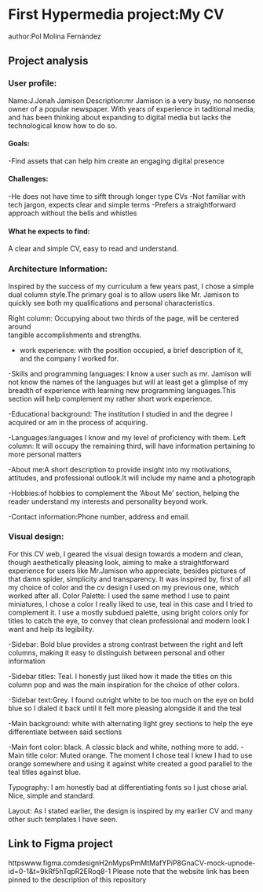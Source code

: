 # First Hypermedia project:My CV
author:Pol Molina Fernández
## Project analysis

### User profile:
Name:J.Jonah Jamison
Description:mr Jamison is a very  busy,  no nonsense owner of a popular newspaper. With years of experience in taditional media, and has been thinking about  expanding to digital media but lacks the technological know how to do so.

#### Goals:	
-Find assets that can help him create an engaging digital presence

#### Challenges:
-He does not have time to sifft through  longer type CVs 
-Not familiar with tech jargon, expects clear and simple terms
-Prefers a straightforward approach without the bells and whistles

#### What he expects to find:
A clear and simple CV, easy to read and understand.

### Architecture Information:
	
 Inspired by the success of my curriculum a few years past, I chose a simple  dual column style.The primary goal is to allow users like Mr. Jamison to quickly see both my qualifications and personal characteristics.

Right column: 
Occupying about two thirds of the page, will be centered around  
tangible accomplishments and strengths.
 - work experience: with the position occupied, a brief description of it, and the company I worked for. 

-Skills and programming languages: I know  a user such as mr. Jamison will not know the names of the languages but 
will at least get a glimplse of  my breadth of experience with learning new programming languages.This section will help complement my rather short work experience. 

-Educational background: The institution I studied in and the degree I acquired or am in the process of acquiring.

-Languages:languages I know and my level of proficiency with them.
Left column:
It will occupy the remaining third, will  have information pertaining to more personal matters

-About me:A short description to provide insight into my motivations, attitudes, and professional outlook.It will include my name and a photograph

-Hobbies:of hobbies to complement the ‘About Me’ section, helping the reader understand my interests and personality beyond work.

 -Contact information:Phone number, address and email.


### Visual design:
For this CV web, I geared the visual design towards a modern and clean, though aesthetically pleasing look, aiming to make a straightforward experience for users like Mr.Jamison who appreciate, besides pictures of that damn spider, simplicity and transparency. It was inspired by, first of all my choice of color and the cv design I used on my previous one, which worked after all.
Color Palette:
I used the same method I use to paint miniatures, I chose a color I really liked to use, teal in this case and I tried to complement it. I use a mostly subdued palette, using bright colors only for titles to catch the eye, to convey that clean professional and modern look I want and help its legibility.

-Sidebar: Bold blue provides a strong contrast between the right and left columns, making it easy to distinguish between personal and  other information

-Sidebar titles: Teal. I honestly just liked how it made the titles on this column pop and was the main inspiration for the choice of other colors.

-Sidebar text:Grey. I found outright white to be too much on the eye on bold blue so I dialed it back until it felt more pleasing alongside it and the teal

-Main background: white with alternating  light grey sections to help the eye differentiate between said sections 

-Main font color: black. A classic black and white, nothing more to add.
-Main title color: Muted orange. The moment I chose teal I knew I had to use orange somewhere and using it against white created a good parallel to the teal titles against blue.

Typography:
I am honestly bad at differentiating fonts so I  just chose arial. Nice, simple and standard.

Layout:
	As I  stated earlier, the design is inspired by my earlier CV and many other such templates I have seen.
## Link to Figma project
httpswww.figma.comdesignH2nMypsPmMtMafYPiP8GnaCV-mock-upnode-id=0-1&t=9kRf5hTqpR2ERoq8-1
Please note that the website link has been pinned to the description of this repository
